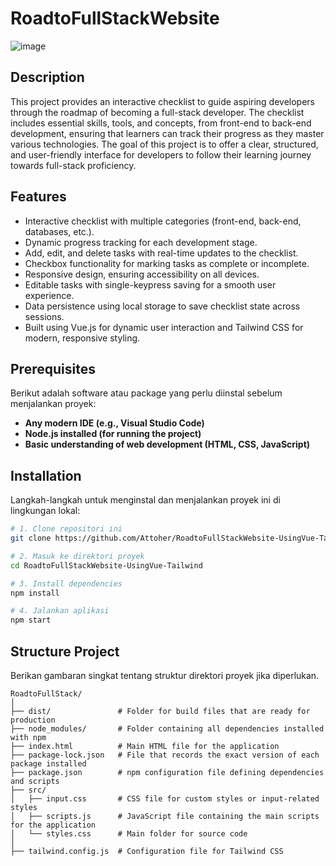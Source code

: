 # RoadtoFullStackWebsite

![image](https://github.com/user-attachments/assets/7063d4c8-1ef1-4705-af66-68590b0c109e)

## Description

This project provides an interactive checklist to guide aspiring developers through the roadmap of becoming a full-stack developer. The checklist includes essential skills, tools, and concepts, from front-end to back-end development, ensuring that learners can track their progress as they master various technologies. The goal of this project is to offer a clear, structured, and user-friendly interface for developers to follow their learning journey towards full-stack proficiency.

## Features

- Interactive checklist with multiple categories (front-end, back-end, databases, etc.).
- Dynamic progress tracking for each development stage.
- Add, edit, and delete tasks with real-time updates to the checklist.
- Checkbox functionality for marking tasks as complete or incomplete.
- Responsive design, ensuring accessibility on all devices.
- Editable tasks with single-keypress saving for a smooth user experience.
- Data persistence using local storage to save checklist state across sessions.
- Built using Vue.js for dynamic user interaction and Tailwind CSS for modern, responsive styling.

## Prerequisites

Berikut adalah software atau package yang perlu diinstal sebelum menjalankan proyek:

- **Any modern IDE (e.g., Visual Studio Code)**
- **Node.js installed (for running the project)**
- **Basic understanding of web development (HTML, CSS, JavaScript)**

## Installation

Langkah-langkah untuk menginstal dan menjalankan proyek ini di lingkungan lokal:

```bash
# 1. Clone repositori ini
git clone https://github.com/Attoher/RoadtoFullStackWebsite-UsingVue-Tailwind.git

# 2. Masuk ke direktori proyek
cd RoadtoFullStackWebsite-UsingVue-Tailwind

# 3. Install dependencies
npm install

# 4. Jalankan aplikasi
npm start

```

## Structure Project

Berikan gambaran singkat tentang struktur direktori proyek jika diperlukan.

```
RoadtoFullStack/
│
├── dist/               # Folder for build files that are ready for production
├── node_modules/       # Folder containing all dependencies installed with npm
├── index.html          # Main HTML file for the application
├── package-lock.json   # File that records the exact version of each package installed
├── package.json        # npm configuration file defining dependencies and scripts
├── src/
│   ├── input.css       # CSS file for custom styles or input-related styles
│   ├── scripts.js      # JavaScript file containing the main scripts for the application
│   └── styles.css      # Main folder for source code
│
├── tailwind.config.js  # Configuration file for Tailwind CSS
```
